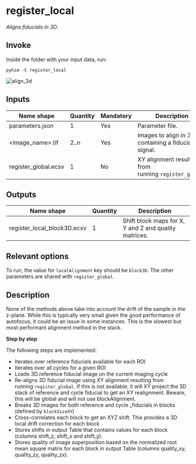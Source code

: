 
# register_local

*Aligns fiducials in 3D.*

## Invoke

Inside the folder with your input data, run:
```shell
pyhim -C register_local
```

![align_3d](../../../_static/from_tuto/align_3d.png)

## Inputs

|Name shape|Quantity|Mandatory|Description|
|---|---|---|---|
|parameters.json|1|Yes|Parameter file.|
|<image_name>.tif|2..n|Yes|Images to align in 3D containing a fiducial signal.|
|register_global.ecsv|1|No|XY alignment resulting from running `register_global`.|

## Outputs

|Name shape|Quantity|Description|
|---|---|---|
|register_local_block3D.ecsv|1|Shift block maps for X, Y and Z and quality matrices.|

## Relevant options

To run, the value for ```localAlignment``` key should be ```block3D```. The other parameters are shared with ```register_global```.

## Description

None of the methods above take into account the drift of the sample in the z-plane. While this is typically very small given the good performance of autofocus, it could be an issue in some instances. This is the slowest but most performant alignment method in the stack.

**Step by step**

The following steps are implemented:
- Iterates over reference fiducials available for each ROI
- Iterates over all cycles for a given ROI
- Loads 3D reference fiducial image on the current imaging cycle
- Re-aligns 3D fiducial image using XY alignment resulting from running `register_global`. If this is not available, it will XY project the 3D stack of reference and cycle fiducial to get an XY realignment. Beware, this will be global and will not use blockAlignment.
- Breaks 3D images for both reference and cycle _fiducials in blocks (defined by `blockSizeXY`)
- Cross-correlates each block to get an XYZ shift. This provides a 3D local drift correction for each block
- Stores shifts in output Table that contains values for each block (columns shift_z, shift_x and shift_y).
- Stores quality of image superposition based on the normalized root mean square matrix for each block in output Table (columns quality_xy, quality_zy, quality_zx).
